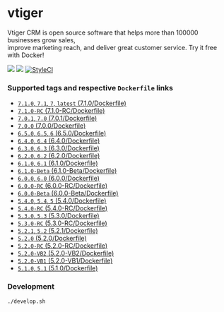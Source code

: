# vtiger

Vtiger CRM is open source software that helps more than 100000 businesses grow sales,  
improve marketing reach, and deliver great customer service. Try it free with Docker!

[![](https://images.microbadger.com/badges/image/javanile/vtiger.svg)](https://hub.docker.com/r/javanile/vtiger/)
[![](https://images.microbadger.com/badges/version/javanile/vtiger.svg)](https://hub.docker.com/r/javanile/vtiger/)
[![StyleCI](https://github.styleci.io/repos/118489407/shield?branch=master)](https://github.styleci.io/repos/118489407)

### Supported tags and respective `Dockerfile` links
* [`7.1.0`, `7.1`, `7`, `latest` (7.1.0/Dockerfile)](https://github.com/javanile/vtiger/blob/master/7.1.0/Dockerfile)
* [`7.1.0-RC` (7.1.0-RC/Dockerfile)](https://github.com/javanile/vtiger/blob/master/7.1.0-RC/Dockerfile)
* [`7.0.1`, `7.0` (7.0.1/Dockerfile)](https://github.com/javanile/vtiger/blob/master/7.0.1/Dockerfile)
* [`7.0.0` (7.0.0/Dockerfile)](https://github.com/javanile/vtiger/blob/master/7.0.0/Dockerfile)
* [`6.5.0`, `6.5`, `6` (6.5.0/Dockerfile)](https://github.com/javanile/vtiger/blob/master/6.5.0/Dockerfile)
* [`6.4.0`, `6.4` (6.4.0/Dockerfile)](https://github.com/javanile/vtiger/blob/master/6.4.0/Dockerfile)
* [`6.3.0`, `6.3` (6.3.0/Dockerfile)](https://github.com/javanile/vtiger/blob/master/6.3.0/Dockerfile)
* [`6.2.0`, `6.2` (6.2.0/Dockerfile)](https://github.com/javanile/vtiger/blob/master/6.2.0/Dockerfile)
* [`6.1.0`, `6.1` (6.1.0/Dockerfile)](https://github.com/javanile/vtiger/blob/master/6.1.0/Dockerfile)
* [`6.1.0-Beta` (6.1.0-Beta/Dockerfile)](https://github.com/javanile/vtiger/blob/master/6.1.0-Beta/Dockerfile)
* [`6.0.0`, `6.0` (6.0.0/Dockerfile)](https://github.com/javanile/vtiger/blob/master/6.0.0/Dockerfile)
* [`6.0.0-RC` (6.0.0-RC/Dockerfile)](https://github.com/javanile/vtiger/blob/master/6.0.0-RC/Dockerfile)
* [`6.0.0-Beta` (6.0.0-Beta/Dockerfile)](https://github.com/javanile/vtiger/blob/master/6.0.0-Beta/Dockerfile)
* [`5.4.0`, `5.4`, `5` (5.4.0/Dockerfile)](https://github.com/javanile/vtiger/blob/master/5.4.0/Dockerfile)
* [`5.4.0-RC` (5.4.0-RC/Dockerfile)](https://github.com/javanile/vtiger/blob/master/5.4.0-RC/Dockerfile)
* [`5.3.0`, `5.3` (5.3.0/Dockerfile)](https://github.com/javanile/vtiger/blob/master/5.3.0/Dockerfile)
* [`5.3.0-RC` (5.3.0-RC/Dockerfile)](https://github.com/javanile/vtiger/blob/master/5.3.0-RC/Dockerfile)
* [`5.2.1`, `5.2` (5.2.1/Dockerfile)](https://github.com/javanile/vtiger/blob/master/5.2.1/Dockerfile)
* [`5.2.0` (5.2.0/Dockerfile)](https://github.com/javanile/vtiger/blob/master/5.2.0/Dockerfile)
* [`5.2.0-RC` (5.2.0-RC/Dockerfile)](https://github.com/javanile/vtiger/blob/master/5.2.0-RC/Dockerfile)
* [`5.2.0-VB2` (5.2.0-VB2/Dockerfile)](https://github.com/javanile/vtiger/blob/master/5.2.0-VB2/Dockerfile)
* [`5.2.0-VB1` (5.2.0-VB1/Dockerfile)](https://github.com/javanile/vtiger/blob/master/5.2.0-VB1/Dockerfile)
* [`5.1.0`, `5.1` (5.1.0/Dockerfile)](https://github.com/javanile/vtiger/blob/master/5.1.0/Dockerfile)

### Development
 
```bash
./develop.sh
```
